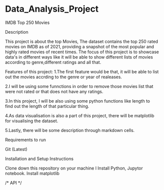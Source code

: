 # Data_Analysis_Project

IMDB Top 250 Movies

Description

This project is about the top Movies, The dataset contains the top 250 rated movies on IMDB as of 2021, providing a snapshot of the most popular and highly rated movies of recent times. The focus of this project is to showcase data's in different ways like it will be able to show different lists of movies according to genre,different ratings and all that.

Features of this project:
1.The first feature would be that, it will be able to list out the movies accrding to the genre or year of realeases.

2.I will be using some funnctions in order to remove those movies list that were not rated or that does not have any ratings.

3.In this project, I will be also using some python functions like length to find out the length of that 
particular thing.

4.As data visualisation is also a part of this project, there will be matplotlib for visualising the dataset.

5.Lastly, there will be some description through markdown cells.

Requirements to run

Git (Latest)

Installation and Setup Instructions

Clone down this repository on your machine
I
Install Python, Jupytor notebook.
Install matplotlib

/*
API */
